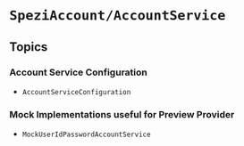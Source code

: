 # ``SpeziAccount/AccountService``

<!--

This source file is part of the Spezi open-source project

SPDX-FileCopyrightText: 2023 Stanford University and the project authors (see CONTRIBUTORS.md)

SPDX-License-Identifier: MIT

-->

## Topics

### Account Service Configuration

- ``AccountServiceConfiguration``

### Mock Implementations useful for Preview Provider

- ``MockUserIdPasswordAccountService``
